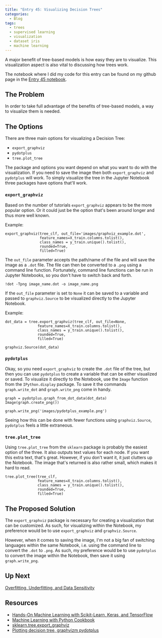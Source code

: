 ```yaml
---
title: "Entry 45: Visualizing Decision Trees"
categories:
  - Blog
tags:
  - trees
  - supervised learning
  - visualization
  - dataset iris
  - machine learning
---
```


A major benefit of tree-based models is how easy they are to visualize. This visualization aspect is also vital to discussing how trees work.

The notebook where I did my code for this entry can be found on my github page in the [Entry 45 notebook](https://github.com/julielinx/datascience_diaries/blob/master/03_supervised_learning/02_tree_based/45a_nb_trees_viz.ipynb).

## The Problem

In order to take full advantage of the benefits of tree-based models, a way to visualize them is needed.

## The Options

There are three main options for visualizing a Decision Tree:

- `export_graphviz`
- `pydotplus`
- `tree.plot_tree`

The package and options you want depend on what you want to do with the visualization. If you need to save the image then both `export_graphviz` and `pydotplus` will work. To simply visualize the tree in the Jupyter Notebook three packages have options that'll work.


### `export_graphviz`

Based on the number of tutorials `export_graphviz` appears to be the more popular option. Or it could just be the option that's been around longer and thus more well known.

Example:

```
export_graphviz(tree_clf, out_file='images/graphviz_example.dot',
                feature_names=X_train.columns.tolist(),
                class_names = y_train.unique().tolist(),
                rounded=True,
                filled=True)
```

The `out_file` parameter accepts the path/name of the file and will save the image as a `.dot` file. The file can then be converted to a `.png` using a command line function. Fortunately, command line functions can be run in Jupyter Notebooks, so you don't have to switch back and forth.

`!dot -Tpng image_name.dot -o image_name.png`

If the `out_file` parameter is set to `None` it can be saved to a variable and passed to `graphviz.Source` to be visualized directly to the Jupyter Notebook.

Example:

```
dot_data = tree.export_graphviz(tree_clf, out_file=None,
               feature_names=X_train.columns.tolist(),
               class_names = y_train.unique().tolist(),
               rounded=True,
               filled=True)

graphviz.Source(dot_data)
```

### `pydotplus`

Okay, so you need `export_graphviz` to create the `.dot` file of the tree, but then you can use `pydotplus` to create a variable that can be either visualized or saved. To visualize it directly to the Notebook, use the `Image` function from the `IPython.display` package. To save it the commands `graph.write_dot` and `graph.write_png` come in handy.

```
graph = pydotplus.graph_from_dot_data(dot_data)
Image(graph.create_png())

graph.write_png('images/pydotplus_example.png')
```

Seeing how this can be done with fewer functions using `graphviz.Source`, `pydotplus` feels a little extraneous.

### `tree.plot_tree`

Using `tree.plot_tree` from the `sklearn` package is probably the easiest option of the three. It also outputs text values for each node. If you want this extra text, that's great. However, if you don't want it, it just clutters up the Notebook. The image that's returned is also rather small, which makes it hard to read.

```
tree.plot_tree(tree_clf,
               feature_names=X_train.columns.tolist(),
               class_names = y_train.unique().tolist(),
               rounded=True,
               filled=True)
```

## The Proposed Solution

The `export_graphviz` package is necessary for creating a visualization that can be customized. As such, for visualizing within the Notebook, my preference would be to use `export_graphviz` and `graphviz.Source`.

However, when it comes to saving the image, I'm not a big fan of switching languages within the same Notebook, i.e. using the command line to convert the `.dot` to `.png`. As such, my preference would be to use `pydotplus` to convert the image within the Notebook, then save it using `graph.write_png`.

## Up Next

[Overfitting, Underfitting, and Data Sensitivity](https://julielinx.github.io/blog/46_trees_overfitting/)

## Resources

- [Hands-On Machine Learning with Scikit-Learn, Keras, and TensorFlow](https://www.amazon.com/Hands-Machine-Learning-Scikit-Learn-TensorFlow/dp/1492032646)
- [Machine Learning with Python Cookbook](https://www.amazon.com/Machine-Learning-Python-Cookbook-Preprocessing/dp/1491989386)
- [sklearn.tree.export_graphviz](https://scikit-learn.org/stable/modules/generated/sklearn.tree.export_graphviz.html)
- [Plotting decision tree, graphvizm pydotplus](https://stackoverflow.com/questions/39956430/plotting-decision-tree-graphvizm-pydotplus)
